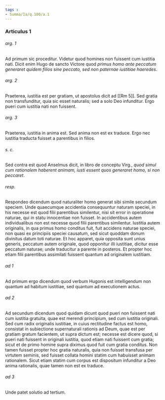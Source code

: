 ```yaml
---
tags : 
- Summa/Ia/q.100/a.1
---
```


### Articulus 1

###### arg. 1
Ad primum sic proceditur. Videtur quod homines non fuissent cum iustitia nati. Dicit enim Hugo de sancto Victore quod *primus homo ante peccatum generaret quidem filios sine peccato, sed non paternae iustitiae haeredes*.

###### arg. 2
Praeterea, iustitia est per gratiam, ut apostolus dicit ad [[Rm 5]]. Sed gratia non transfunditur, quia sic esset naturalis; sed a solo Deo infunditur. Ergo pueri cum iustitia nati non fuissent.

###### arg. 3
Praeterea, iustitia in anima est. Sed anima non est ex traduce. Ergo nec iustitia traducta fuisset a parentibus in filios.

###### s. c.
Sed contra est quod Anselmus dicit, in libro de conceptu Virg., *quod simul cum rationalem haberent animam, iusti essent quos generaret homo, si non peccaret*.

###### resp.
Respondeo dicendum quod naturaliter homo generat sibi simile secundum speciem. Unde quaecumque accidentia consequuntur naturam speciei, in his necesse est quod filii parentibus similentur, nisi sit error in operatione naturae, qui in statu innocentiae non fuisset. In accidentibus autem individualibus non est necesse quod filii parentibus similentur. Iustitia autem originalis, in qua primus homo conditus fuit, fuit accidens naturae speciei, non quasi ex principiis speciei causatum, sed sicut quoddam donum divinitus datum toti naturae. Et hoc apparet, quia opposita sunt unius generis, peccatum autem originale, quod opponitur illi iustitiae, dicitur esse peccatum naturae; unde traducitur a parente in posteros. Et propter hoc etiam filii parentibus assimilati fuissent quantum ad originalem iustitiam.

###### ad 1
Ad primum ergo dicendum quod verbum Hugonis est intelligendum non quantum ad habitum iustitiae, sed quantum ad executionem actus.

###### ad 2
Ad secundum dicendum quod quidam dicunt quod pueri non fuissent nati cum iustitia gratuita, quae est merendi principium, sed cum iustitia originali. Sed cum radix originalis iustitiae, in cuius rectitudine factus est homo, consistat in subiectione supernaturali rationis ad Deum, quae est per gratiam gratum facientem, ut supra dictum est; necesse est dicere quod, si pueri nati fuissent in originali iustitia, quod etiam nati fuissent cum gratia; sicut et de primo homine supra diximus quod fuit cum gratia conditus. Non tamen fuisset propter hoc gratia naturalis, quia non fuisset transfusa per virtutem seminis, sed fuisset collata homini statim cum habuisset animam rationalem. Sicut etiam statim cum corpus est dispositum infunditur a Deo anima rationalis, quae tamen non est ex traduce.

###### ad 3
Unde patet solutio ad tertium.

